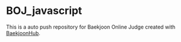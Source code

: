 # BOJ_javascript
This is a auto push repository for Baekjoon Online Judge created with [BaekjoonHub](https://github.com/BaekjoonHub/BaekjoonHub).
